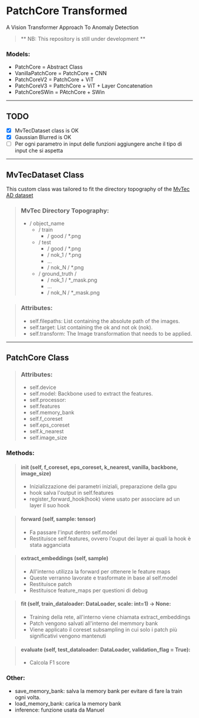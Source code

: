 # PatchCore Transformed 
A Vision Transformer Approach To Anomaly Detection
> ** NB: This repository is still under development **

### Models:
- PatchCore = Abstract Class
- VanillaPatchCore = PatchCore + CNN
- PatchCoreV2 = PatchCore + ViT
- PatchCoreV3 = PattchCore + ViT + Layer Concatenation
- PatchCoreSWin = PAtchCore + SWin
---
## TODO
- [x] MvTecDataset class is OK
- [x] Gaussian Blurred is OK
- [ ] Per ogni parametro in input delle funzioni aggiungere anche il tipo di input che si aspetta
---
## MvTecDataset Class
This custom class was tailored to fit the directory topography of the [MvTec AD dataset](https://www.mvtec.com/company/research/datasets/mvtec-ad/downloads)

> ### MvTec Directory Topography:
> - / object_name
>   - / train 
>       - / good / *.png
>   - / test
>       - / good / *.png
>       - / nok_1 / *.png
>       - ...
>       - / nok_N / *.png
>   - / ground_truth / 
>       - / nok_1 / *_mask.png
>       -  ...
>       - / nok_N / *_mask.png

> ### Attributes:
> - self.filepaths: List containing the absolute path of the images.
> - self.target: List containing the ok and not ok (nok).
> - self.transform: The Image transformation that needs to be applied. 
---
## PatchCore Class
>### Attributes:
> - self.device
> - self.model: Backbone used to extract the features.
> - self.processor: 
> - self.features
> - self.memory_bank
> - self.f_coreset
> - self.eps_coreset
> - self.k_nearest
> - self.image_size

### Methods:
> #### __init__ (self, f_coreset, eps_coreset, k_nearest, vanilla, backbone, image_size)
>- Inizializzazione dei parametri iniziali, preparazione della gpu
>- hook salva l'output in self.features
>- register_forward_hook(hook) viene usato per associare ad un layer il suo hook

>#### forward (self, sample: tensor)
>- Fa passare l'input dentro self.model
>- Restituisce self.features, ovvero l'ouput dei layer ai quali la hook è stata agganciata

>#### extract_embeddings (self, sample)
>- All'interno utilizza la forward per ottenere le feature maps
>- Queste verranno lavorate e trasformate in base al self.model
>- Restituisce patch 
>- Restituisce feature_maps per questioni di debug

>#### fit (self, train_dataloader: DataLoader,  scale: int=1) -> None:
>- Training della rete, all'interno viene chiamata extract_embeddings
>- Patch vengono salvati all'interno del memmory bank
>- Viene applicato il coreset subsampling in cui solo i patch più significativi vengono mantenuti

>#### evaluate (self, test_dataloader: DataLoader, validation_flag = True):
>- Calcola F1 score

### Other:
- save_memory_bank: salva la memory bank per evitare di fare la train ogni volta.
- load_memory_bank: carica la memory bank 
- inference: funzione usata da Manuel